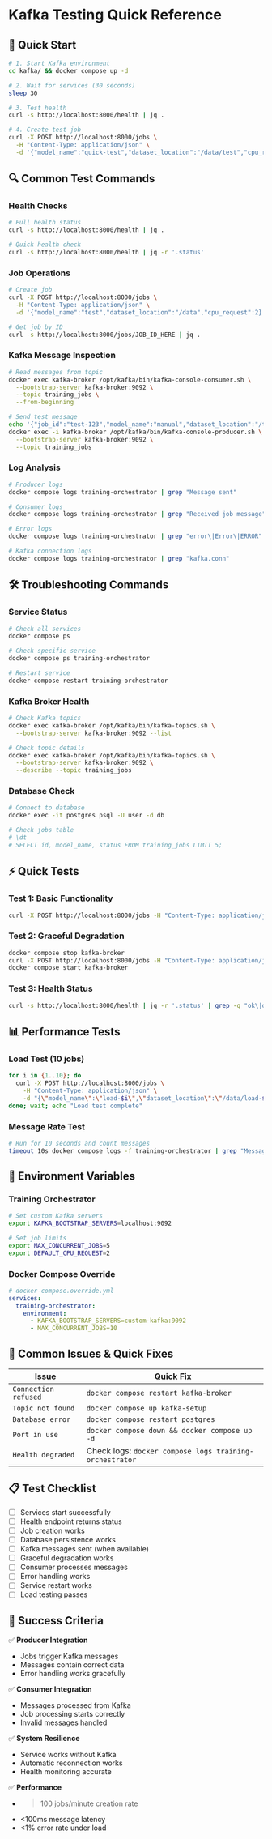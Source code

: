 # Kafka Testing Quick Reference

## 🚀 Quick Start

```bash
# 1. Start Kafka environment
cd kafka/ && docker compose up -d

# 2. Wait for services (30 seconds)
sleep 30

# 3. Test health
curl -s http://localhost:8000/health | jq .

# 4. Create test job
curl -X POST http://localhost:8000/jobs \
  -H "Content-Type: application/json" \
  -d '{"model_name":"quick-test","dataset_location":"/data/test","cpu_request":1}' | jq .
```

## 🔍 Common Test Commands

### Health Checks
```bash
# Full health status
curl -s http://localhost:8000/health | jq .

# Quick health check
curl -s http://localhost:8000/health | jq -r '.status'
```

### Job Operations
```bash
# Create job
curl -X POST http://localhost:8000/jobs \
  -H "Content-Type: application/json" \
  -d '{"model_name":"test","dataset_location":"/data","cpu_request":2}' | jq .

# Get job by ID
curl -s http://localhost:8000/jobs/JOB_ID_HERE | jq .
```

### Kafka Message Inspection
```bash
# Read messages from topic
docker exec kafka-broker /opt/kafka/bin/kafka-console-consumer.sh \
  --bootstrap-server kafka-broker:9092 \
  --topic training_jobs \
  --from-beginning

# Send test message
echo '{"job_id":"test-123","model_name":"manual","dataset_location":"/test","cpu_request":1}' | \
docker exec -i kafka-broker /opt/kafka/bin/kafka-console-producer.sh \
  --bootstrap-server kafka-broker:9092 \
  --topic training_jobs
```

### Log Analysis
```bash
# Producer logs
docker compose logs training-orchestrator | grep "Message sent"

# Consumer logs  
docker compose logs training-orchestrator | grep "Received job message"

# Error logs
docker compose logs training-orchestrator | grep "error\|Error\|ERROR"

# Kafka connection logs
docker compose logs training-orchestrator | grep "kafka.conn"
```

## 🛠 Troubleshooting Commands

### Service Status
```bash
# Check all services
docker compose ps

# Check specific service
docker compose ps training-orchestrator

# Restart service
docker compose restart training-orchestrator
```

### Kafka Broker Health
```bash
# Check Kafka topics
docker exec kafka-broker /opt/kafka/bin/kafka-topics.sh \
  --bootstrap-server kafka-broker:9092 --list

# Check topic details
docker exec kafka-broker /opt/kafka/bin/kafka-topics.sh \
  --bootstrap-server kafka-broker:9092 \
  --describe --topic training_jobs
```

### Database Check
```bash
# Connect to database
docker exec -it postgres psql -U user -d db

# Check jobs table
# \dt
# SELECT id, model_name, status FROM training_jobs LIMIT 5;
```

## ⚡ Quick Tests

### Test 1: Basic Functionality
```bash
curl -X POST http://localhost:8000/jobs -H "Content-Type: application/json" -d '{"model_name":"test1","dataset_location":"/data/test1","cpu_request":1}' && echo "✅ Job creation works"
```

### Test 2: Graceful Degradation
```bash
docker compose stop kafka-broker
curl -X POST http://localhost:8000/jobs -H "Content-Type: application/json" -d '{"model_name":"test2","dataset_location":"/data/test2","cpu_request":1}' && echo "✅ Graceful degradation works"
docker compose start kafka-broker
```

### Test 3: Health Status
```bash
curl -s http://localhost:8000/health | jq -r '.status' | grep -q "ok\|degraded" && echo "✅ Health check works"
```

## 📊 Performance Tests

### Load Test (10 jobs)
```bash
for i in {1..10}; do
  curl -X POST http://localhost:8000/jobs \
    -H "Content-Type: application/json" \
    -d "{\"model_name\":\"load-$i\",\"dataset_location\":\"/data/load-$i\",\"cpu_request\":$((i%4+1))}" &
done; wait; echo "Load test complete"
```

### Message Rate Test
```bash
# Run for 10 seconds and count messages
timeout 10s docker compose logs -f training-orchestrator | grep "Message sent" | wc -l
```

## 🔧 Environment Variables

### Training Orchestrator
```bash
# Set custom Kafka servers
export KAFKA_BOOTSTRAP_SERVERS=localhost:9092

# Set job limits
export MAX_CONCURRENT_JOBS=5
export DEFAULT_CPU_REQUEST=2
```

### Docker Compose Override
```yaml
# docker-compose.override.yml
services:
  training-orchestrator:
    environment:
      - KAFKA_BOOTSTRAP_SERVERS=custom-kafka:9092
      - MAX_CONCURRENT_JOBS=10
```

## 🚨 Common Issues & Quick Fixes

| Issue | Quick Fix |
|-------|-----------|
| `Connection refused` | `docker compose restart kafka-broker` |
| `Topic not found` | `docker compose up kafka-setup` |
| `Database error` | `docker compose restart postgres` |
| `Port in use` | `docker compose down && docker compose up -d` |
| `Health degraded` | Check logs: `docker compose logs training-orchestrator` |

## 📋 Test Checklist

- [ ] Services start successfully
- [ ] Health endpoint returns status
- [ ] Job creation works
- [ ] Database persistence works
- [ ] Kafka messages sent (when available)
- [ ] Graceful degradation works
- [ ] Consumer processes messages
- [ ] Error handling works
- [ ] Service restart works
- [ ] Load testing passes

## 🎯 Success Criteria

✅ **Producer Integration**
- Jobs trigger Kafka messages
- Messages contain correct data
- Error handling works gracefully

✅ **Consumer Integration**  
- Messages processed from Kafka
- Job processing starts correctly
- Invalid messages handled

✅ **System Resilience**
- Service works without Kafka
- Automatic reconnection works
- Health monitoring accurate

✅ **Performance**
- >100 jobs/minute creation rate
- <100ms message latency
- <1% error rate under load